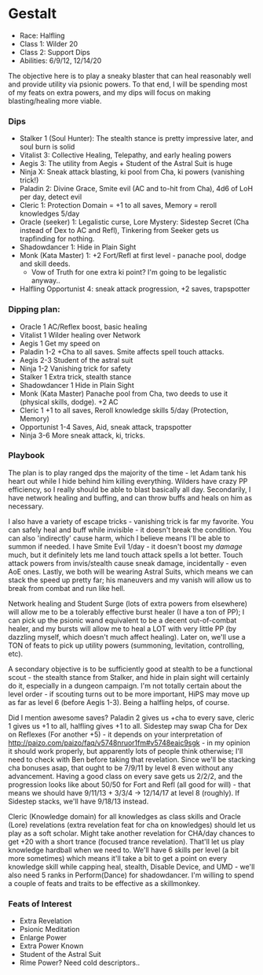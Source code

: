 # Gestalt

* Race: Halfling
* Class 1: Wilder 20
* Class 2: Support Dips
* Abilities: 6/9/12, 12/14/20

The objective here is to play a sneaky blaster that can heal reasonably well
and provide utility via psionic powers. To that end, I will be spending most
of my feats on extra powers, and my dips will focus on making blasting/healing
more viable.

### Dips

* Stalker 1 (Soul Hunter): The stealth stance is pretty impressive later, and soul burn is solid
* Vitalist 3: Collective Healing, Telepathy, and early healing powers
* Aegis 3: The utility from Aegis + Student of the Astral Suit is huge
* Ninja X: Sneak attack blasting, ki pool from Cha, ki powers (vanishing trick!)
* Paladin 2: Divine Grace, Smite evil (AC and to-hit from Cha), 4d6 of LoH per day, detect evil
* Cleric 1: Protection Domain = +1 to all saves, Memory = reroll knowledges 5/day
* Oracle (seeker) 1: Legalistic curse, Lore Mystery: Sidestep Secret (Cha instead of Dex to AC
  and Refl), Tinkering from Seeker gets us trapfinding for nothing.
* Shadowdancer 1: Hide in Plain Sight
* Monk (Kata Master) 1: +2 Fort/Refl at first level - panache pool, dodge and skill deeds.
  - Vow of Truth for one extra ki point? I'm going to be legalistic anyway..
* Halfling Opportunist 4: sneak attack progression, +2 saves, trapspotter

### Dipping plan:

* Oracle 1            AC/Reflex boost, basic healing
* Vitalist 1          Wilder healing over Network
* Aegis 1             Get my speed on
* Paladin 1-2         +Cha to all saves. Smite affects spell touch attacks.
* Aegis 2-3           Student of the astral suit
* Ninja 1-2           Vanishing trick for safety
* Stalker 1           Extra trick, stealth stance
* Shadowdancer 1      Hide in Plain Sight
* Monk (Kata Master)  Panache pool from Cha, two deeds to use it (physical skills, dodge). +2 AC
* Cleric 1            +1 to all saves, Reroll knowledge skills 5/day (Protection, Memory)
* Opportunist 1-4     Saves, Aid, sneak attack, trapspotter
* Ninja 3-6           More sneak attack, ki, tricks.

### Playbook

The plan is to play ranged dps the majority of the time - let Adam tank his heart out
while I hide behind him killing everything. Wilders have crazy PP efficiency, so I really
should be able to blast basically all day. Secondarily, I have network healing and buffing,
and can throw buffs and heals on him as necessary.

I also have a variety of escape tricks - vanishing trick is far my favorite. You can safely heal
and buff while invisible - it doesn't break the condition. You can also 'indirectly' cause harm,
which I believe means I'll be able to summon if needed. I have Smite Evil 1/day - it doesn't boost
my *damage* much, but it definitely lets me land touch attack spells a lot better. Touch attack
powers from invis/stealth cause sneak damage, incidentally - even AoE ones. Lastly, we both will
be wearing Astral Suits, which means we can stack the speed up pretty far; his maneuvers and my
vanish will allow us to break from combat and run like hell.

Network healing and Student Surge (lots of extra powers from elsewhere) will allow me to be a
tolerably effective burst healer (I have a ton of PP); I can pick up the psionic wand equivalent
to be a decent out-of-combat healer, and my bursts will allow me to heal a LOT with very little
PP (by dazzling myself, which doesn't much affect healing). Later on, we'll use a TON of feats to
pick up utility powers (summoning, levitation, controlling, etc). 

A secondary objective is to be sufficiently good at stealth to be a functional scout - the stealth
stance from Stalker, and hide in plain sight will certainly do it, especially in a dungeon campaign.
I'm not totally certain about the level order - if scouting turns out to be more important, HiPS may
move up as far as level 6 (before Aegis 1-3). Being a halfling helps, of course.

Did I mention awesome saves? Paladin 2 gives us +cha to every save, cleric 1 gives us +1 to all,
halfling gives +1 to all. Sidestep may swap Cha for Dex on Reflexes (For another +5) - it depends
on your interpretation of http://paizo.com/paizo/faq/v5748nruor1fm#v5748eaic9sgk - in my opinion
it should work properly, but apparently lots of people think otherwise; I'll need to check with
Ben before taking that revelation. Since we'll be stacking cha bonuses asap, that ought to be
7/9/11 by level 8 even without any advancement. Having a good class on every save gets us 2/2/2,
and the progression looks like about 50/50 for Fort and Refl (all good for will) - that means we
should have 9/11/13 + 3/3/4 -> 12/14/17 at level 8 (roughly). If Sidestep stacks, we'll have
9/18/13 instead.

Cleric (Knowledge domain) for all knowledges as class skills and Oracle (Lore) revelations (extra
revelation feat for cha on knowledges) should let us play as a soft scholar. Might take another
revelation for CHA/day chances to get +20 with a short trance (focused trance revelation). That'll
let us play knowledge hardball when we need to. We'll have 6 skills per level (a bit more sometimes)
which means it'll take a bit to get a point on every knowledge skill while capping heal, stealth,
Disable Device, and UMD - we'll also need 5 ranks in Perform(Dance) for shadowdancer. I'm willing
to spend a couple of feats and traits to be effective as a skillmonkey.

### Feats of Interest
* Extra Revelation
* Psionic Meditation
* Enlarge Power 
* Extra Power Known
* Student of the Astral Suit
* Rime Power? Need cold descriptors..


